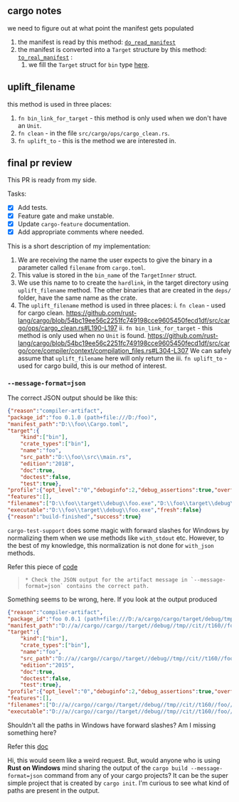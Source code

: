 ## cargo notes
we need to figure out at what point the manifest gets populated

1. the manifest is read by this method: [`do_read_manifest`](https://github.com/rust-lang/cargo/blob/3ebb5f15a940810f250b68821149387af583a79e/src/cargo/util/toml/mod.rs#L60)
2. the manifest is converted into a `Target` structure by this method: [`to_real_manifest`](https://github.com/rust-lang/cargo/blob/3ebb5f15a940810f250b68821149387af583a79e/src/cargo/util/toml/mod.rs#L1032) :
	1. we fill the `Target` struct for `bin` type [here](https://github.com/rust-lang/cargo/blob/3ebb5f15a940810f250b68821149387af583a79e/src/cargo/util/toml/targets.rs#L63).

## uplift_filename
this method is used in three places:
1. `fn bin_link_for_target` - this method is only used when we don't have an `Unit`.
2. `fn clean` - in the file `src/cargo/ops/cargo_clean.rs`.
3. `fn uplift_to` - this is the method we are interested in.

## final pr review
This PR is ready from my side.

Tasks:
- [x] Add tests.
- [x] Feature gate and make unstable.
- [x] Update `cargo-feature` documentation.
- [x] Add appropriate comments where needed.

This is a short description of my implementation:
1. We are receiving the name the user expects to give the binary in a parameter called `filename` from `cargo.toml`.
2. This value is stored in the `bin_name` of the `TargetInner` struct.
3. We use this name to to create the `hardlink`, in the target directory using `uplift_filename` method. The other binaries that are created in the `deps/` folder, have the same name as the crate.
4. The `uplift_filename` method is used in three places:
i. `fn clean` - used for cargo clean.
https://github.com/rust-lang/cargo/blob/54bc19ee56c2251fc749198cce9605450fecd1df/src/cargo/ops/cargo_clean.rs#L190-L197
ii. `fn bin_link_for_target` - this method is only used when no `Unit` is found.
https://github.com/rust-lang/cargo/blob/54bc19ee56c2251fc749198cce9605450fecd1df/src/cargo/core/compiler/context/compilation_files.rs#L304-L307
We can safely assume that `uplift_filename` here will only return the
iii. `fn uplift_to` - used for cargo build, this is our method of interest.

### `--message-format=json`

The correct JSON output should be like this:
```json
{"reason":"compiler-artifact",
"package_id":"foo 0.1.0 (path+file:///D:/foo)",
"manifest_path":"D:\\foo\\Cargo.toml",
"target":{
	"kind":["bin"],
	"crate_types":["bin"],
	"name":"foo",
	"src_path":"D:\\foo\\src\\main.rs",
	"edition":"2018",
	"doc":true,
	"doctest":false,
	"test":true},
"profile":{"opt_level":"0","debuginfo":2,"debug_assertions":true,"overflow_checks":true,"test":false},
"features":[],
"filenames":["D:\\foo\\target\\debug\\foo.exe","D:\\foo\\target\\debug\\foo.pdb"],
"executable":"D:\\foo\\target\\debug\\foo.exe","fresh":false}
{"reason":"build-finished","success":true}
```

`cargo-test-support` does some magic with forward slashes for Windows by normalizing them when we use methods like `with_stdout` etc. However, to the best of my knowledge, this normalization is not done for `with_json` methods.

Refer this piece of [code](https://github.com/rust-lang/cargo/blob/9535dc3dfd967c7d9ead64d53544c568a82d7393/crates/cargo-test-support/src/compare.rs#L74)

>     * Check the JSON output for the artifact message in `--message-format=json` contains the correct path.

Something seems to be wrong, here. If you look at the output produced
```json
{"reason":"compiler-artifact",
"package_id":"foo 0.0.1 (path+file:///D:/a/cargo/cargo/target/debug/tmp/cit/t160/foo)",
"manifest_path":"D://a//cargo//cargo//target//debug//tmp//cit//t160//foo//Cargo.toml",
"target":{
	"kind":["bin"],
	"crate_types":["bin"],
	"name":"foo",
	"src_path":"D://a//cargo//cargo//target//debug//tmp//cit//t160//foo//src/main.rs",
	"edition":"2015",
	"doc":true,
	"doctest":false,
	"test":true},
"profile":{"opt_level":"0","debuginfo":2,"debug_assertions":true,"overflow_checks":true,"test":false},
"features":[],
"filenames":["D://a//cargo//cargo//target//debug//tmp//cit//t160//foo//target//debug//007bar.exe","D://a//cargo//cargo//target//debug//tmp//cit//t160//foo//target//debug//007bar.pdb"],
"executable":"D://a//cargo//cargo//target//debug//tmp//cit//t160//foo//target//debug//007bar.exe","fresh":false}
 ```
 Shouldn't all the paths in Windows have forward slashes? Am I missing something here?
 
 Refer this [doc](https://doc.rust-lang.org/stable/cargo/reference/external-tools.html#json-messages)
 
 Hi, this would seem like a weird request. But, would anyone who is using **Rust on Windows** mind sharing the output of the `cargo build --message-format=json` command from any of your cargo projects? It can be the super simple project that is created by `cargo init`. I'm curious to see what kind of paths are present in the output.

